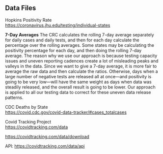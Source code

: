 ## Data Files
  
Hopkins Positivity Rate  
https://coronavirus.jhu.edu/testing/individual-states  
  
**7-Day Averages** The CRC calculates the rolling 7-day average separately for daily cases and daily tests, and then for each day calculate the percentage over the rolling averages. Some states may be calculating the positivity percentage for each day, and then doing the rolling 7-day average. The reason why we use our approach is because testing capacity issues and uneven reporting cadences create a lot of misleading peaks and valleys in the data. Since we want to give a 7-day average, it is more fair to average the raw data and then calculate the ratios. Otherwise, days when a large number of negative tests are released all at once—and positivity is going to be very low—will have the same weight as days when data was steadily released, and the overall result is going to be lower. Our approach is applied to all our testing data to correct for these uneven data release patterns.
  
CDC Deaths by State  
https://covid.cdc.gov/covid-data-tracker/#cases_totalcases
  
Covid Tracking Project  
https://covidtracking.com/data    

https://covidtracking.com/data/download  

API: https://covidtracking.com/data/api  
